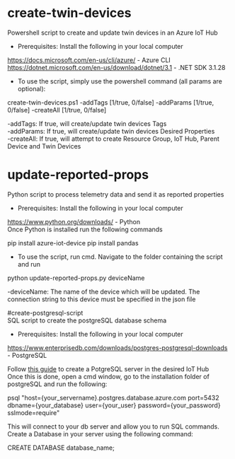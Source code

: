 # create-twin-devices  
Powershell script to create and update twin devices in an Azure IoT Hub  

- Prerequisites: Install the following in your local computer  

https://docs.microsoft.com/en-us/cli/azure/ - Azure CLI  
https://dotnet.microsoft.com/en-us/download/dotnet/3.1 - .NET SDK 3.1.28  

- To use the script, simply use the powershell command (all params are optional):  

create-twin-devices.ps1 -addTags [1/true, 0/false] -addParams [1/true, 0/false] -createAll [1/true, 0/false]  

-addTags: If true, will create/update twin devices Tags  
-addParams: If true, will create/update twin devices Desired Properties  
-createAll: If true, will attempt to create Resource Group, IoT Hub, Parent Device and Twin Devices  

# update-reported-props
Python script to process telemetry data and send it as reported properties  

- Prerequisites: Install the following in your local computer  

https://www.python.org/downloads/ - Python  
Once Python is installed run the following commands  

pip install azure-iot-device
pip install pandas  

- To use the script, run cmd. Navigate to the folder containing the script and run  

python update-reported-props.py deviceName 

-deviceName: The name of the device which will be updated. The connection string to this device must be specified in the json file

#create-postgresql-script  
SQL script to create the postgreSQL database schema  

- Prerequisites: Install the following in your local computer  

https://www.enterprisedb.com/downloads/postgres-postgresql-downloads - PostgreSQL  

Follow [this guide](https://docs.microsoft.com/en-us/azure/postgresql/single-server/tutorial-design-database-using-azure-portal) to create a PotgreSQL server in the desired IoT Hub  
Once this is done, open a cmd window, go to the installation folder of postgreSQL and run the following:

psql "host={your_servername}.postgres.database.azure.com port=5432 dbname={your_database} user={your_user} password={your_password} sslmode=require"  

This will connect to your db server and allow you to run SQL commands. Create a Database in your server using the following command:  

CREATE DATABASE database_name;


